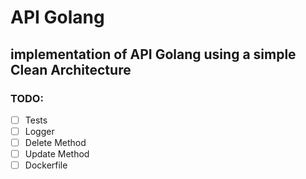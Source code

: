 # API Golang 
## implementation of API Golang using a simple Clean Architecture

### TODO:
- [ ] Tests
- [ ] Logger
- [ ] Delete Method
- [ ] Update Method
- [ ] Dockerfile
